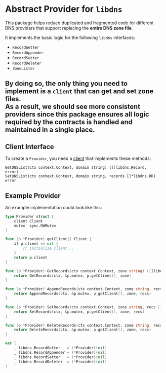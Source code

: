 # Abstract Provider for `libdns`

This package helps reduce duplicated and fragmented code for different DNS providers that support replacing the **entire DNS zone file**.

It implements the basic logic for the following `libdns` interfaces:

- `RecordGetter`
- `RecordAppender`
- `RecordSetter`
- `RecordDeleter`
- `ZoneLister`

By doing so, the only thing you need to implement is a `client` that can get and set zone files.  
As a result, we should see more consistent providers since this package ensures all logic required by the contracts is handled and maintained in a single place.
---

## Client Interface

To create a `Provider`, you need a [client](client.go) that implements these methods:

```
GetDNSList(ctx context.Context, domain string) ([]libdns.Record, error)
SetDNSList(ctx context.Context, domain string, records []*libdns.RR) error
```

## Example Provider

An example implementation could look like this:

```go
type Provider struct {
    client Client
    mutex  sync.RWMutex
}

func (p *Provider) getClient() Client {
    if p.client == nil {
        // initialize client...
    }
    return p.client
}

func (p *Provider) GetRecords(ctx context.Context, zone string) ([]libdns.Record, error) {
    return GetRecords(ctx, &p.mutex, p.getClient(), zone)
}

func (p *Provider) AppendRecords(ctx context.Context, zone string, recs []libdns.Record) ([]libdns.Record, error) {
    return AppendRecords(ctx, &p.mutex, p.getClient(), zone, recs)
}

func (p *Provider) SetRecords(ctx context.Context, zone string, recs []libdns.Record) ([]libdns.Record, error) {
    return SetRecords(ctx, &p.mutex, p.getClient(), zone, recs)
}

func (p *Provider) DeleteRecords(ctx context.Context, zone string, recs []libdns.Record) ([]libdns.Record, error) {
    return DeleteRecords(ctx, &p.mutex, p.getClient(), zone, recs)
}

var (
    _ libdns.RecordGetter   = (*Provider)(nil)
    _ libdns.RecordAppender = (*Provider)(nil)
    _ libdns.RecordSetter   = (*Provider)(nil)
    _ libdns.RecordDeleter  = (*Provider)(nil)
)

```